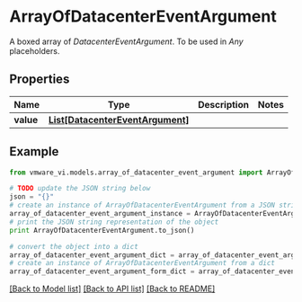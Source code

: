 # ArrayOfDatacenterEventArgument

A boxed array of *DatacenterEventArgument*. To be used in *Any* placeholders. 

## Properties
Name | Type | Description | Notes
------------ | ------------- | ------------- | -------------
**value** | [**List[DatacenterEventArgument]**](DatacenterEventArgument.md) |  | 

## Example

```python
from vmware_vi.models.array_of_datacenter_event_argument import ArrayOfDatacenterEventArgument

# TODO update the JSON string below
json = "{}"
# create an instance of ArrayOfDatacenterEventArgument from a JSON string
array_of_datacenter_event_argument_instance = ArrayOfDatacenterEventArgument.from_json(json)
# print the JSON string representation of the object
print ArrayOfDatacenterEventArgument.to_json()

# convert the object into a dict
array_of_datacenter_event_argument_dict = array_of_datacenter_event_argument_instance.to_dict()
# create an instance of ArrayOfDatacenterEventArgument from a dict
array_of_datacenter_event_argument_form_dict = array_of_datacenter_event_argument.from_dict(array_of_datacenter_event_argument_dict)
```
[[Back to Model list]](../README.md#documentation-for-models) [[Back to API list]](../README.md#documentation-for-api-endpoints) [[Back to README]](../README.md)


